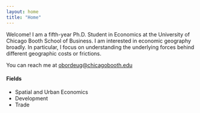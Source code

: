 ```yaml
---
layout: home
title: "Home"
---
```


Welcome! I am a fifth-year Ph.D. Student in Economics at the University of Chicago Booth School of Business. I am interested in economic geography broadly. In particular, I focus on understanding the underlying forces behind different geographic costs or frictions. 

You can reach me at [obordeug@chicagobooth.edu](mailto:obordeug@chicagobooth.edu)

#### **Fields**
* Spatial and Urban Economics
* Development
* Trade